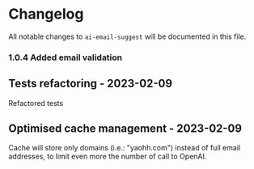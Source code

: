 # Changelog

All notable changes to `ai-email-suggest` will be documented in this file.

### 1.0.4 Added email validation

## Tests refactoring - 2023-02-09

Refactored tests

## Optimised cache management - 2023-02-09

Cache will store only domains (i.e.: "yaohh.com") instead of full email addresses, to limit even more the number of call to OpenAI.
